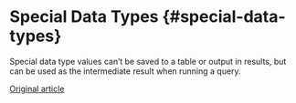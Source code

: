 # Special Data Types {#special-data-types}

Special data type values can’t be saved to a table or output in results, but can be used as the intermediate result when running a query.

[Original article](https://clickhouse.tech/docs/es/data_types/special_data_types/) <!--hide-->
